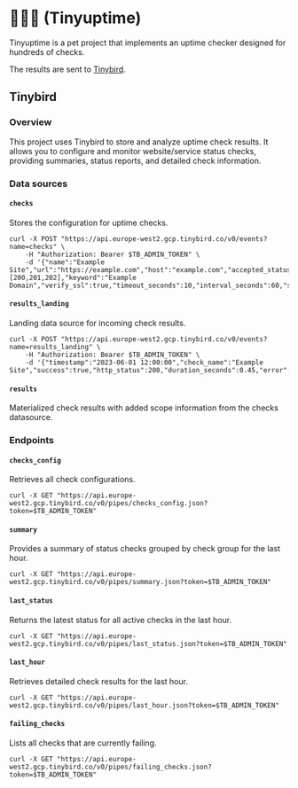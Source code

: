 # 🤏🔎🌐 (Tinyuptime)

Tinyuptime is a pet project that implements an uptime checker designed for
hundreds of checks.

The results are sent to [Tinybird](https://tinybird.co).

## Tinybird

### Overview

This project uses Tinybird to store and analyze uptime check results. It allows you to configure and monitor website/service status checks, providing summaries, status reports, and detailed check information.

### Data sources

#### `checks`
Stores the configuration for uptime checks.

```shell
curl -X POST "https://api.europe-west2.gcp.tinybird.co/v0/events?name=checks" \
    -H "Authorization: Bearer $TB_ADMIN_TOKEN" \
    -d '{"name":"Example Site","url":"https://example.com","host":"example.com","accepted_statuses":[200,201,202],"keyword":"Example Domain","verify_ssl":true,"timeout_seconds":10,"interval_seconds":60,"scope":"public"}'
```

#### `results_landing`
Landing data source for incoming check results.

```shell
curl -X POST "https://api.europe-west2.gcp.tinybird.co/v0/events?name=results_landing" \
    -H "Authorization: Bearer $TB_ADMIN_TOKEN" \
    -d '{"timestamp":"2023-06-01 12:00:00","check_name":"Example Site","success":true,"http_status":200,"duration_seconds":0.45,"error":null}'
```

#### `results`
Materialized check results with added scope information from the checks datasource.

### Endpoints

#### `checks_config`
Retrieves all check configurations.

```shell
curl -X GET "https://api.europe-west2.gcp.tinybird.co/v0/pipes/checks_config.json?token=$TB_ADMIN_TOKEN"
```

#### `summary`
Provides a summary of status checks grouped by check group for the last hour.

```shell
curl -X GET "https://api.europe-west2.gcp.tinybird.co/v0/pipes/summary.json?token=$TB_ADMIN_TOKEN"
```

#### `last_status`
Returns the latest status for all active checks in the last hour.

```shell
curl -X GET "https://api.europe-west2.gcp.tinybird.co/v0/pipes/last_status.json?token=$TB_ADMIN_TOKEN"
```

#### `last_hour`
Retrieves detailed check results for the last hour.

```shell
curl -X GET "https://api.europe-west2.gcp.tinybird.co/v0/pipes/last_hour.json?token=$TB_ADMIN_TOKEN"
```

#### `failing_checks`
Lists all checks that are currently failing.

```shell
curl -X GET "https://api.europe-west2.gcp.tinybird.co/v0/pipes/failing_checks.json?token=$TB_ADMIN_TOKEN"
```
